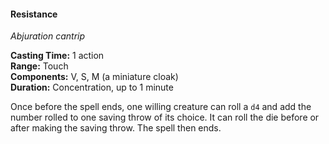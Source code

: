 #### Resistance
<!-- markdownlint-disable link-image-reference-definitions -->
[_metadata_:spell_name]:- "Resistance"
[_metadata_:spell_level]:- "0"
[_metadata_:spell_school]:- "abjuration"
[_metadata_:ritual]:- "false"
[_metadata_:casting_time_amount]:- "1"
[_metadata_:casting_time_unit]:- "action"
[_metadata_:range]:- "Touch"
[_metadata_:target]:- "one willing creature"
[_metadata_:components_verbal]:- "true"
[_metadata_:components_somatic]:- "true"
[_metadata_:components_material]:- "true"
[_metadata_:components_material_description]:- "a miniature cloak"
[_metadata_:duration]:- "1 minute"
[_metadata_:concentration]:- "true"
[_metadata_:compared_to_wotc_srd_5.1]:- "mechanics_same_wording_different"
[_metadata_:compared_to_a5e_srd]:- "mechanics_different_wording_different"
<!-- markdownlint-disable-next-line no-emphasis-as-heading -->
_Abjuration cantrip_

**Casting Time:** 1 action \
**Range:** Touch \
**Components:** V, S, M (a miniature cloak) \
**Duration:** Concentration, up to 1 minute

Once before the spell ends, one willing creature can roll a `d4` and add the number rolled to one saving throw of its choice.
It can roll the die before or after making the saving throw.
The spell then ends.
